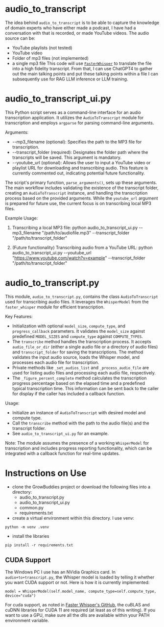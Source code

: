 
# audio_to_transcript
The idea behind `audio_to_transcript` is to be able to capture the knowledge of domain experts who have either made a podcast, I have had a conversation with that is recorded, or made YouTube videos.  The audio source can be:
- YouTube playlists (not tested)
- YouTube video 
- Folder of mp3 files (not implemented)
- a single mp3 file
This code will use [`FasterWhisper`](https://github.com/SYSTRAN/faster-whisper) to translate the file into a high fidelity transcript.  From that, I can use ChatGPT4 to gather out the main talking points and put these talking points within a file I can subsequently use for RAG LLM inference or LLM training.

# audio_to_transcript_ui.py
This Python script serves as a command-line interface for an audio transcription application. It utilizes the `AudioToTranscript` module for transcription and employs `argparse` for parsing command-line arguments.

Arguments:
- --mp3_filename (optional): Specifies the path to the MP3 file for transcription.
- --transcript_folder (required): Designates the folder path where the transcripts will be saved. This argument is mandatory.
- --youtube_url (optional): Allows the user to input a YouTube video or playlist URL for downloading and transcribing audio. This feature is currently commented out, indicating potential future functionality.

The script's primary function, `parse_arguments()`, sets up these arguments. The main workflow includes validating the existence of the transcript folder, creating an `AudioToTranscript` instance, and handling the transcription process based on the provided arguments. While the `youtube_url` argument is prepared for future use, the current focus is on transcribing local MP3 files.

Example Usage:
1. Transcribing a local MP3 file:
   python audio_to_transcript_ui.py --mp3_filename "/path/to/audiofile.mp3" --transcript_folder "/path/to/transcript_folder"

2. (Future functionality) Transcribing audio from a YouTube URL:
   python audio_to_transcript_ui.py --youtube_url "https://www.youtube.com/watch?v=example" --transcript_folder "/path/to/transcript_folder"

# audio_to_transcript.py
This module, `audio_to_transcript.py`, contains the class `AudioToTranscript` used for transcribing audio files. It leverages the `WhisperModel` from the `faster_whisper` module for efficient transcription.

Key Features:
- Initialization with optional `model_size`, `compute_type`, and `progress_callback` parameters. It validates the `model_size` against predefined `MODEL_SIZES` and `compute_type` against `COMPUTE_TYPES`.
- The `transcribe` method handles the transcription process. It accepts `audio_file_or_dir` (either a single audio file or a directory of audio files) and `transcript_folder` for saving the transcriptions. The method validates the input audio source, loads the Whisper model, and processes each audio file for transcription.
- Private methods like `_set_audios_list` and `_process_audio_file` are used for listing audio files and processing each audio file, respectively.
- The `_figure_percent_complete` method calculates the transcription progress percentage based on the elapsed time and a predefined typical transcription time. This information can be sent back to the caller for display if the caller has included a callback function.

Usage:
- Initialize an instance of `AudioToTranscript` with desired model and compute type.
- Call the `transcribe` method with the path to the audio file(s) and the transcript folder.
- See `audio_to_transcript_ui.py` for an example.

Note: The module assumes the presence of a working `WhisperModel` for transcription and includes progress reporting functionality, which can be integrated with a callback function for real-time updates.

# Instructions on Use
- clone the GrowBuddies project or download the following files into a directory:
   - audio_to_transcript.py
   - audio_to_transcript_ui.py
   - common.py
   - requirements.txt
- create a virtual environment within this directory.  I use venv:
```
python -m venv .venv
```
- install the libraries
```
pip install -r requirements.txt
```
## CUDA Support
The Windows PC I use has an NVidia Graphics card.  In `audio+to+transcript.py`, the Whisper model is loaded by telling it whether you want CUDA support or not.  Here is how it is currently implemented:
```
model = WhisperModel(self.model_name, compute_type=self.compute_type, device="cuda")
```
For cuda support, as noted in [Faster Whisper's GitHub](https://github.com/SYSTRAN/faster-whisper?tab=readme-ov-file#gpu), the cuBLAS and cuDNN libraries for CUDA 11 are required (at least as of this writing). If you want to use a GPU, make sure all the dlls are available within your PATH environment variable.
